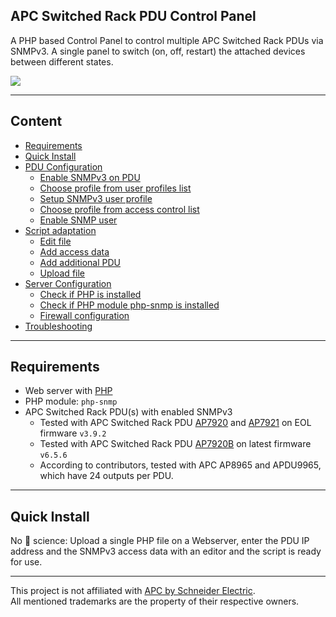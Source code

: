 ## APC Switched Rack PDU Control Panel
A PHP based Control Panel to control multiple APC Switched Rack PDUs via SNMPv3. A single panel to switch (on, off, restart) the attached devices between different states.

<img src="https://github.com/disisto/apc-switched-rack-pdu-control-panel/raw/main/img/0_apc_pdu_control_panel.gif">

---

## Content


- [Requirements](https://github.com/disisto/apc-switched-rack-pdu-control-panel/wiki#requirements)
- [Quick Install](https://github.com/disisto/apc-switched-rack-pdu-control-panel/wiki#quick-install)
- [PDU Configuration](https://github.com/disisto/apc-switched-rack-pdu-control-panel/wiki#pdu-configuration)
  - [Enable SNMPv3 on PDU](https://github.com/disisto/apc-switched-rack-pdu-control-panel/wiki#1-enable-snmpv3-on-pdu)
  - [Choose profile from user profiles list](https://github.com/disisto/apc-switched-rack-pdu-control-panel/wiki#2-choose-profile-from-user-profiles-list)
  - [Setup SNMPv3 user profile](https://github.com/disisto/apc-switched-rack-pdu-control-panel/wiki#3-setup-snmpv3-user-profile)
  - [Choose profile from access control list](https://github.com/disisto/apc-switched-rack-pdu-control-panel/wiki#4-choose-profile-from-access-control-list)
  - [Enable SNMP user](https://github.com/disisto/apc-switched-rack-pdu-control-panel/wiki#5-enable-snmp-user)
- [Script adaptation](https://github.com/disisto/apc-switched-rack-pdu-control-panel/wiki#script-adaptation)
  - [Edit file](https://github.com/disisto/apc-switched-rack-pdu-control-panel/wiki#1-edit-file)
  - [Add access data](https://github.com/disisto/apc-switched-rack-pdu-control-panel/wiki#2-add-access-data)
  - [Add additional PDU](https://github.com/disisto/apc-switched-rack-pdu-control-panel/wiki#3-add-additional-pdu)
  - [Upload file](https://github.com/disisto/apc-switched-rack-pdu-control-panel/wiki#4-upload-file)
- [Server Configuration](https://github.com/disisto/apc-switched-rack-pdu-control-panel/wiki#server-configuration)
  - [Check if PHP is installed](https://github.com/disisto/apc-switched-rack-pdu-control-panel/wiki#1-check-if-php-is-installed)
  - [Check if PHP module php-snmp is installed](https://github.com/disisto/apc-switched-rack-pdu-control-panel/wiki#2-check-if-php-module-php-snmp-is-installed)
  - [Firewall configuration](https://github.com/disisto/apc-switched-rack-pdu-control-panel/wiki#3-firewall-configuration)
- [Troubleshooting](https://github.com/disisto/apc-switched-rack-pdu-control-panel/wiki#troubleshooting)

---

## Requirements
+ Web server with <a href="https://github.com/php/php-src">PHP</a>
+ PHP module: `php-snmp`
+ APC Switched Rack PDU(s) with enabled SNMPv3 
  * Tested with APC Switched Rack PDU <a href="https://www.apc.com/shop/my/en/products/Rack-PDU-Switched-1U-12A-208V-10A-230V-8-C13/P-AP7920">AP7920</a> and <a href="https://www.apc.com/shop/my/en/products/Rack-PDU-Switched-1U-12A-208V-10A-230V-8-C13/P-AP7921">AP7921</a> on EOL firmware `v3.9.2`
  * Tested with APC Switched Rack PDU <a href="https://www.apc.com/shop/my/en/products/Rack-PDU-Switched-1U-12A-208V-10A-230V-8-C13/P-AP7920B">AP7920B</a> on latest firmware `v6.5.6`
  * According to contributors, tested with APC AP8965 and APDU9965, which have 24 outputs per PDU.
---

## Quick Install
No&nbsp;🚀&nbsp;science: Upload a single PHP file on a Webserver, enter the PDU IP address and the SNMPv3 access data with an editor and the script is ready for use.

---
This project is not affiliated with <a href="https://www.apc.com/">APC by Schneider Electric</a>.<br>
All mentioned trademarks are the property of their respective owners.
